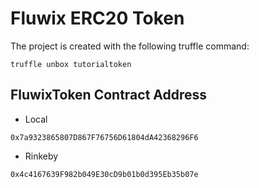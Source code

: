 # Fluwix ERC20 Token
The project is created with the following truffle command:
```
truffle unbox tutorialtoken
```

## FluwixToken Contract Address 
- Local
```
0x7a9323865807D867F76756D61804dA42368296F6
```

- Rinkeby 
```
0x4c4167639F982b049E30cD9b01b0d395Eb35b07e
```